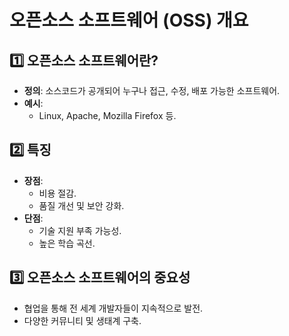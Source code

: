 # 오픈소스 소프트웨어 (OSS) 개요
## 1️⃣ 오픈소스 소프트웨어란?
- **정의**: 소스코드가 공개되어 누구나 접근, 수정, 배포 가능한 소프트웨어.
- **예시**:
  - Linux, Apache, Mozilla Firefox 등.

## 2️⃣ 특징
- **장점**:
  - 비용 절감.
  - 품질 개선 및 보안 강화.
- **단점**:
  - 기술 지원 부족 가능성.
  - 높은 학습 곡선.

## 3️⃣ 오픈소스 소프트웨어의 중요성
- 협업을 통해 전 세계 개발자들이 지속적으로 발전.
- 다양한 커뮤니티 및 생태계 구축.
